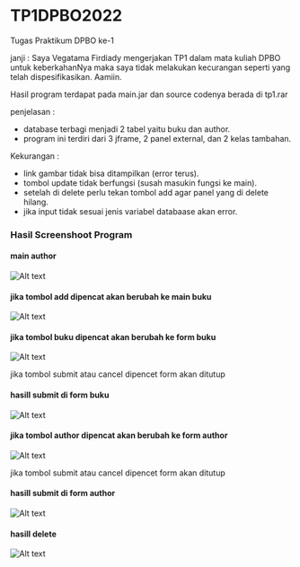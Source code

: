 # TP1DPBO2022
Tugas Praktikum DPBO ke-1

janji : Saya Vegatama Firdiady mengerjakan TP1 dalam mata kuliah DPBO untuk keberkahanNya maka saya tidak melakukan kecurangan seperti yang telah dispesifikasikan. Aamiin.

Hasil program terdapat pada main.jar dan source codenya berada di tp1.rar

penjelasan :
- database terbagi menjadi 2 tabel yaitu buku dan author.
- program ini terdiri dari 3 jframe, 2 panel external, dan 2 kelas tambahan.

Kekurangan : 
- link gambar tidak bisa ditampilkan (error terus).
- tombol update tidak berfungsi (susah masukin fungsi ke main).
- setelah di delete perlu tekan tombol add agar panel yang di delete hilang.
- jika input tidak sesuai jenis variabel databaase akan error.

### Hasil Screenshoot Program
#### main author

![Alt text](https://github.com/vegatama/TP1DPBO2022/blob/main/hasilscreenshoot/mainauthor.png?raw=true "Title")

#### jika tombol add dipencat akan berubah ke main buku

![Alt text](https://github.com/vegatama/TP1DPBO2022/blob/main/hasilscreenshoot/mainbuku.png?raw=true "Title")

#### jika tombol buku dipencat akan berubah ke form buku

![Alt text](https://github.com/vegatama/TP1DPBO2022/blob/main/hasilscreenshoot/formbuku.png?raw=true "Title")

jika tombol submit atau cancel dipencet form akan ditutup

#### hasill submit di form buku

![Alt text](https://github.com/vegatama/TP1DPBO2022/blob/main/hasilscreenshoot/hasilformbuku.png?raw=true "Title")

#### jika tombol author dipencat akan berubah ke form author

![Alt text](https://github.com/vegatama/TP1DPBO2022/blob/main/hasilscreenshoot/formauthor.png?raw=true "Title")

jika tombol submit atau cancel dipencet form akan ditutup

#### hasill submit di form author

![Alt text](https://github.com/vegatama/TP1DPBO2022/blob/main/hasilscreenshoot/hasilformauthor.png?raw=true "Title")

#### hasill delete

![Alt text](https://github.com/vegatama/TP1DPBO2022/blob/main/hasilscreenshoot/hasildelete.png?raw=true "Title")
